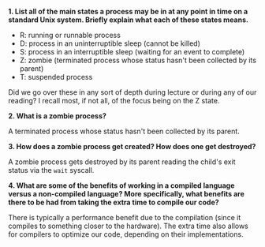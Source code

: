 **1. List all of the main states a process may be in at any point in time on a standard Unix system. Briefly explain what each of these states means.**

- R: running or runnable process
- D: process in an uninterruptible sleep (cannot be killed)
- S: process in an interruptible sleep (waiting for an event to complete)
- Z: zombie (terminated process whose status hasn't been collected by its parent)
- T: suspended process

Did we go over these in any sort of depth during lecture or during any of our reading? I recall most, if not all, of the focus being on the Z state.

**2. What is a zombie process?**

A terminated process whose status hasn't been collected by its parent.

**3. How does a zombie process get created? How does one get destroyed?**

A zombie process gets destroyed by its parent reading the child's exit status via the `wait` syscall.

**4. What are some of the benefits of working in a compiled language versus a non-compiled language? More specifically, what benefits are there to be had from taking the extra time to compile our code?**

There is typically a performance benefit due to the compilation (since it compiles to something closer to the hardware). The extra time also allows for compilers to optimize our code, depending on their implementations.
